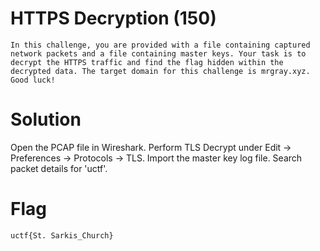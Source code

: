 # HTTPS Decryption (150)
```
In this challenge, you are provided with a file containing captured network packets and a file containing master keys. Your task is to decrypt the HTTPS traffic and find the flag hidden within the decrypted data. The target domain for this challenge is mrgray.xyz. Good luck!
```

# Solution
Open the PCAP file in Wireshark. Perform TLS Decrypt under Edit -> Preferences -> Protocols -> TLS. Import the master key log file. Search packet details for 'uctf'.

# Flag
```
uctf{St. Sarkis_Church}
```
